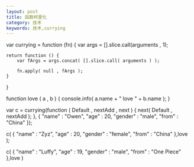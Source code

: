 ```yaml
---
layout: post
title: 函数柯里化
category: 技术
keywords: 技术,currying
---
```



var currying = function (fn) {
	var args = [].slice.call(arguments , 1);

	return function () {
		var fArgs = args.concat( [].slice.call( arguments ) );

		fn.apply( null , fArgs );
	}
}

function  love ( a , b ) {
	console.info( a.name + " love " + b.name );
}

var c = currying(function ( Default , nextAdd , next ) {
	next( Default , nextAdd );
}, {
	"name" : "Owen",
	"age"  : 20,
	"gender" : "male",
	"from" : "China"
});



c(
	{
		"name" : "Zyz",
		"age"  : 20,
		"gender" : "female",
		"from" : "China"
	},love
); 

c(
	{
		"name" : "Luffy",
		"age"  : 19,
		"gender" : "male",
		"from" : "One Piece"
	},love
)